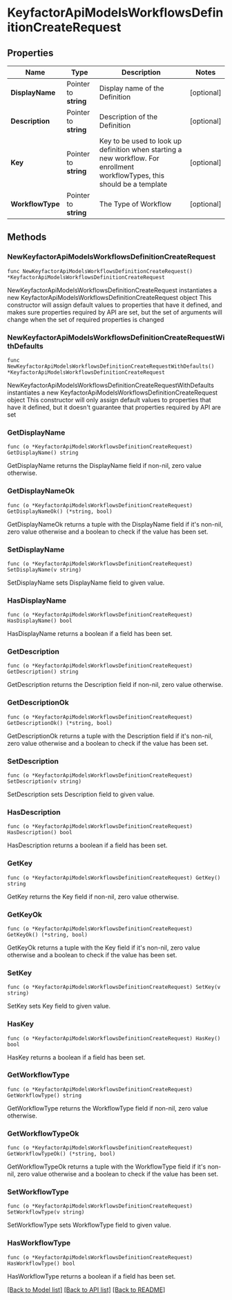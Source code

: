 # KeyfactorApiModelsWorkflowsDefinitionCreateRequest

## Properties

Name | Type | Description | Notes
------------ | ------------- | ------------- | -------------
**DisplayName** | Pointer to **string** | Display name of the Definition | [optional] 
**Description** | Pointer to **string** | Description of the Definition | [optional] 
**Key** | Pointer to **string** | Key to be used to look up definition when starting a new workflow.  For enrollment workflowTypes, this should be a template | [optional] 
**WorkflowType** | Pointer to **string** | The Type of Workflow | [optional] 

## Methods

### NewKeyfactorApiModelsWorkflowsDefinitionCreateRequest

`func NewKeyfactorApiModelsWorkflowsDefinitionCreateRequest() *KeyfactorApiModelsWorkflowsDefinitionCreateRequest`

NewKeyfactorApiModelsWorkflowsDefinitionCreateRequest instantiates a new KeyfactorApiModelsWorkflowsDefinitionCreateRequest object
This constructor will assign default values to properties that have it defined,
and makes sure properties required by API are set, but the set of arguments
will change when the set of required properties is changed

### NewKeyfactorApiModelsWorkflowsDefinitionCreateRequestWithDefaults

`func NewKeyfactorApiModelsWorkflowsDefinitionCreateRequestWithDefaults() *KeyfactorApiModelsWorkflowsDefinitionCreateRequest`

NewKeyfactorApiModelsWorkflowsDefinitionCreateRequestWithDefaults instantiates a new KeyfactorApiModelsWorkflowsDefinitionCreateRequest object
This constructor will only assign default values to properties that have it defined,
but it doesn't guarantee that properties required by API are set

### GetDisplayName

`func (o *KeyfactorApiModelsWorkflowsDefinitionCreateRequest) GetDisplayName() string`

GetDisplayName returns the DisplayName field if non-nil, zero value otherwise.

### GetDisplayNameOk

`func (o *KeyfactorApiModelsWorkflowsDefinitionCreateRequest) GetDisplayNameOk() (*string, bool)`

GetDisplayNameOk returns a tuple with the DisplayName field if it's non-nil, zero value otherwise
and a boolean to check if the value has been set.

### SetDisplayName

`func (o *KeyfactorApiModelsWorkflowsDefinitionCreateRequest) SetDisplayName(v string)`

SetDisplayName sets DisplayName field to given value.

### HasDisplayName

`func (o *KeyfactorApiModelsWorkflowsDefinitionCreateRequest) HasDisplayName() bool`

HasDisplayName returns a boolean if a field has been set.

### GetDescription

`func (o *KeyfactorApiModelsWorkflowsDefinitionCreateRequest) GetDescription() string`

GetDescription returns the Description field if non-nil, zero value otherwise.

### GetDescriptionOk

`func (o *KeyfactorApiModelsWorkflowsDefinitionCreateRequest) GetDescriptionOk() (*string, bool)`

GetDescriptionOk returns a tuple with the Description field if it's non-nil, zero value otherwise
and a boolean to check if the value has been set.

### SetDescription

`func (o *KeyfactorApiModelsWorkflowsDefinitionCreateRequest) SetDescription(v string)`

SetDescription sets Description field to given value.

### HasDescription

`func (o *KeyfactorApiModelsWorkflowsDefinitionCreateRequest) HasDescription() bool`

HasDescription returns a boolean if a field has been set.

### GetKey

`func (o *KeyfactorApiModelsWorkflowsDefinitionCreateRequest) GetKey() string`

GetKey returns the Key field if non-nil, zero value otherwise.

### GetKeyOk

`func (o *KeyfactorApiModelsWorkflowsDefinitionCreateRequest) GetKeyOk() (*string, bool)`

GetKeyOk returns a tuple with the Key field if it's non-nil, zero value otherwise
and a boolean to check if the value has been set.

### SetKey

`func (o *KeyfactorApiModelsWorkflowsDefinitionCreateRequest) SetKey(v string)`

SetKey sets Key field to given value.

### HasKey

`func (o *KeyfactorApiModelsWorkflowsDefinitionCreateRequest) HasKey() bool`

HasKey returns a boolean if a field has been set.

### GetWorkflowType

`func (o *KeyfactorApiModelsWorkflowsDefinitionCreateRequest) GetWorkflowType() string`

GetWorkflowType returns the WorkflowType field if non-nil, zero value otherwise.

### GetWorkflowTypeOk

`func (o *KeyfactorApiModelsWorkflowsDefinitionCreateRequest) GetWorkflowTypeOk() (*string, bool)`

GetWorkflowTypeOk returns a tuple with the WorkflowType field if it's non-nil, zero value otherwise
and a boolean to check if the value has been set.

### SetWorkflowType

`func (o *KeyfactorApiModelsWorkflowsDefinitionCreateRequest) SetWorkflowType(v string)`

SetWorkflowType sets WorkflowType field to given value.

### HasWorkflowType

`func (o *KeyfactorApiModelsWorkflowsDefinitionCreateRequest) HasWorkflowType() bool`

HasWorkflowType returns a boolean if a field has been set.


[[Back to Model list]](../README.md#documentation-for-models) [[Back to API list]](../README.md#documentation-for-api-endpoints) [[Back to README]](../README.md)


